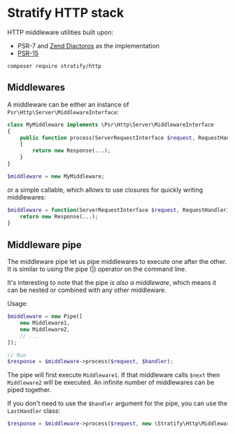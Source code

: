 # Stratify HTTP stack

HTTP middleware utilities built upon:

- PSR-7 and [Zend Diactoros](https://github.com/zendframework/zend-diactoros) as the implementation
- [PSR-15](https://www.php-fig.org/psr/psr-15/)

```
composer require stratify/http
```

## Middlewares

A middleware can be either an instance of `Psr\Http\Server\MiddlewareInterface`:

```php
class MyMiddleware implements \Psr\Http\Server\MiddlewareInterface
{
    public function process(ServerRequestInterface $request, RequestHandlerInterface $handler) : ResponseInterface
    {
        return new Response(...);
    }
}

$middleware = new MyMiddleware;
```

or a simple callable, which allows to use closures for quickly writing middlewares:

```php
$middleware = function(ServerRequestInterface $request, RequestHandlerInterface $handler) : ResponseInterface {
    return new Response(...);
}
```

## Middleware pipe

The middleware pipe let us pipe middlewares to execute one after the other. It is similar to using the pipe (|) operator on the command line.

It's interesting to note that the pipe *is also a middleware*, which means it can be nested or combined with any other middleware.

Usage:

```php
$middleware = new Pipe([
    new Middleware1,
    new Middleware2,
    // ...
]);

// Run
$response = $middleware->process($request, $handler);
```

The pipe will first execute `Middleware1`. If that middleware calls `$next` then `Middleware2` will be executed. An infinite number of middlewares can be piped together.

If you don't need to use the `$handler` argument for the pipe, you can use the `LastHandler` class:

```php
$response = $middleware->process($request, new \Stratify\Http\Middleware\LastHandler);
```
